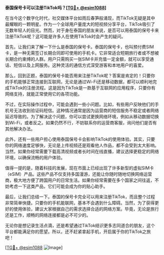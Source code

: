 **泰国保号卡可以注册TikTok吗？[[TG💪+ @esim1088](https://t.me/s/esim1088)]**

在当今这个数字化时代，社交媒体平台如雨后春笋般涌现，而TikTok无疑是其中最耀眼的一颗明星。作为一个全球用户量庞大的短视频分享平台，TikTok吸引了无数年轻人的目光。然而，对于身在泰国的朋友来说，是否可以用泰国的保号卡来注册TikTok呢？这可能是许多人在使用TikTok时会产生的疑问。

首先，让我们来了解一下什么是泰国的保号卡。泰国的保号卡，也叫预付费SIM卡，是一种无需签订长期合同即可使用的手机卡。它非常适合短期旅行者或不想被长期合约束缚的人群。用户只需购买一张SIM卡并充值一定金额，就可以享受通话、短信以及上网服务。这种灵活的通信方式深受游客和本地用户的喜爱。

那么，回到正题，泰国的保号卡能否用来注册TikTok呢？答案是肯定的！只要你的手机能够正常连接到互联网，无论是通过Wi-Fi还是移动数据，都可以顺利地完成TikTok的注册流程。这是因为TikTok是一款基于互联网的应用程序，只要你有网络支持，就能正常使用它的各项功能。

不过，在实际操作过程中，可能会遇到一些小问题。比如，有些用户反映他们的手机号无法收到验证码短信。这种情况通常是因为运营商的短信服务不稳定或者网络延迟导致的。为了解决这个问题，你可以尝试更换网络环境，例如从移动数据切换到Wi-Fi，或者反之。如果仍然不行，不妨联系你的运营商客服，询问他们是否有其他解决办法。

此外，还有一些用户担心使用泰国保号卡会影响TikTok的使用体验。其实，只要你的网络速度足够快，无论是上传视频还是观看他人作品，都不会受到太大影响。当然，如果你经常需要下载高清视频或者长时间在线直播，建议选择更稳定的网络环境，以确保流畅的用户体验。

值得一提的是，随着科技的发展，现在市面上已经出现了许多新型的虚拟SIM卡（eSIM）产品。这些产品不仅支持多国漫游，还能让你随时随地切换网络运营商，极大地方便了跨国用户的日常生活。如果你经常需要在多个国家之间往返，不妨考虑一下这类产品，它们可能会成为你的贴心助手。

最后，让我们总结一下。泰国的保号卡完全可以用来注册TikTok，而且整个过程非常简单快捷。只要你的手机能联网，基本不会遇到什么障碍。当然，为了获得更好的使用体验，建议大家根据自己的需求选择合适的网络方案。毕竟，无论是旅行还是工作，顺畅的网络连接都是必不可少的。

无论你是想记录生活点滴，还是希望通过TikTok结识更多志同道合的朋友，这个平台都能满足你的愿望。所以，还不赶紧拿起手机，开启属于你的TikTok之旅吧！

[[TG💪+ @esim1088](https://t.me/s/esim1088) ![Image](https://i.postimg.cc/4NQfJmqS/Snipaste-2025-05-13-00-14-12.png)]